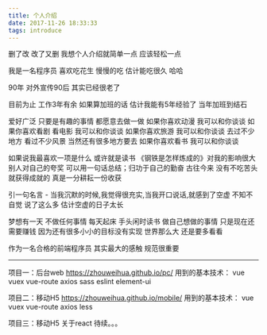 ```yaml
---
title: 个人介绍
date: 2017-11-26 18:33:33
tags: introduce
---
```


删了改 改了又删 我想个人介绍就简单一点 应该轻松一点

我是一名程序员 喜欢吃花生 慢慢的吃 估计能吃很久 哈哈

90年 对外宣传90后 其实已经很老了

目前为止 工作3年有余 如果算加班的话 估计我能有5年经验了 当年加班到结石

爱好广泛 只要是有趣的事情 都愿意去做一做
如果你喜欢动漫 我可以和你谈谈
如果你喜欢看剧 看电影 我可以和你谈谈
如果你喜欢旅游 我可以和你谈谈 去过不少地方 看过不少风景 当然还有很多地方要去
如果你喜欢看书 我可以和你谈谈

如果说我最喜欢一项是什么 或许就是读书
《钢铁是怎样炼成的》对我的影响很大 别人对自己的夸奖 可以用一句话总结；归功于自己的勤奋 古往今来 没有不吃苦头就获得成就的 真是一分耕耘一份收获

引一句名言 - 当我沉默的时候,我觉得很充实,当我开口说话,就感到了空虚 
不知不自觉 说了这么多 估计空虚的日子太长

梦想有一天 不做任何事情 每天起床 手头闲时读书 做自己想做的事情
只是现在还需要赚钱 因为还有很多小小的目标没有实现 世界那么大 还是要多看看

作为一名合格的前端程序员 其实最大的感触 规范很重要

----------------

项目一：后台web https://zhouweihua.github.io/pc/
用到的基本技术： vue vuex vue-route axios sass eslint element-ui

项目二：移动H5 https://zhouweihua.github.io/mobile/
用到的基本技术： vue vuex vue-route axios less

项目三：移动H5 关于react 待续。。。